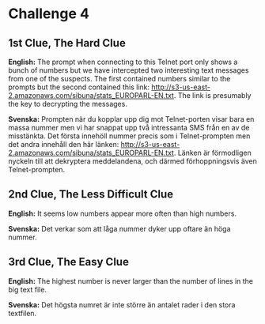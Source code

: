 # Challenge 4

## 1st Clue, The Hard Clue

**English:**
The prompt when connecting to this Telnet port only shows a bunch of numbers but we have intercepted two interesting text messages from one of the suspects. The first contained numbers similar to the prompts but the second contained this link: http://s3-us-east-2.amazonaws.com/sibuna/stats_EUROPARL-EN.txt. The link is presumably the key to decrypting the messages.

**Svenska:**
Prompten när du kopplar upp dig mot Telnet-porten visar bara en massa nummer men vi har snappat upp två intressanta SMS från en av de misstänkta. Det första innehöll nummer precis som i Telnet-prompten men det andra innehåll den här länken: http://s3-us-east-2.amazonaws.com/sibuna/stats_EUROPARL-EN.txt. Länken är förmodligen nyckeln till att dekryptera meddelandena, och därmed förhoppningsvis även Telnet-prompten.

## 2nd Clue, The Less Difficult Clue

**English:**
It seems low numbers appear more often than high numbers.

**Svenska:**
Det verkar som att låga nummer dyker upp oftare än höga nummer.

## 3rd Clue, The Easy Clue

**English:**
The highest number is never larger than the number of lines in the big text file.

**Svenska:**
Det högsta numret är inte större än antalet rader i den stora textfilen.
